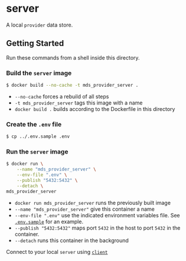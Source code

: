 # server

A local `provider` data store.

## Getting Started

Run these commands from a shell inside this directory.

### Build the `server` image

```bash
$ docker build --no-cache -t mds_provider_server .
```

  - `--no-cache` forces a rebuild of all steps
  - `-t mds_provider_server` tags this image with a name
  - `docker build .` builds according to the Dockerfile in this directory

### Create the `.env` file

```bash
$ cp ../.env.sample .env
```

### Run the `server` image

```bash
$ docker run \
    --name "mds_provider_server" \
    --env-file ".env" \
    --publish "5432:5432" \
    --detach \
mds_provider_server
````

  - `docker run mds_provider_server` runs the previously built image
  - `--name "mds_provider_server"` give this container a name
  - `--env-file ".env"` use the indicated environment variables file. See [`.env.sample`](../.env.sample) for an example.
  - `--publish "5432:5432"` maps port `5432` in the host to port `5432` in the container.
  - `--detach` runs this container in the background

Connect to your local `server` using [`client`](../client)